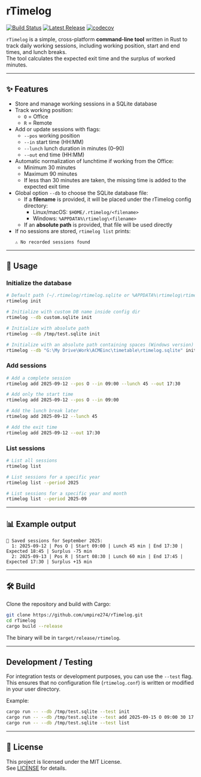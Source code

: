 # rTimelog

[![Build Status](https://github.com/umpire274/rTimelog/actions/workflows/ci.yml/badge.svg)](https://github.com/umpire274/rTimelog/actions/workflows/ci.yml)
[![Latest Release](https://img.shields.io/github/v/release/umpire274/rTimelog)](https://github.com/umpire274/rTimelog/releases)
[![codecov](https://codecov.io/gh/umpire274/rTimelog/graph/badge.svg?token=5WPQF58D5Z)](https://codecov.io/gh/umpire274/rTimelog)

`rTimelog` is a simple, cross-platform **command-line tool** written in Rust to track daily working sessions, including working position, start and end times, and lunch breaks.  
The tool calculates the expected exit time and the surplus of worked minutes.

---

## ✨ Features

- Store and manage working sessions in a SQLite database
- Track working position:
  - `O` = Office
  - `R` = Remote
- Add or update sessions with flags:
  - `--pos` working position
  - `--in` start time (HH:MM)
  - `--lunch` lunch duration in minutes (0–90)
  - `--out` end time (HH:MM)
- Automatic normalization of lunchtime if working from the Office:
  - Minimum 30 minutes
  - Maximum 90 minutes
  - If less than 30 minutes are taken, the missing time is added to the expected exit time
- Global option `--db` to choose the SQLite database file:
  - If a **filename** is provided, it will be placed under the rTimelog config directory:
    - Linux/macOS: `$HOME/.rtimelog/<filename>`
    - Windows: `%APPDATA%\rtimelog\<filename>`
  - If an **absolute path** is provided, that file will be used directly
- If no sessions are stored, `rtimelog list` prints:  
  ```
  ⚠️ No recorded sessions found
  ```

---

## 🚀 Usage

### Initialize the database

```bash
# Default path (~/.rtimelog/rtimelog.sqlite or %APPDATA%\rtimelog\rtimelog.sqlite)
rtimelog init

# Initialize with custom DB name inside config dir
rtimelog --db custom.sqlite init

# Initialize with absolute path
rtimelog --db /tmp/test.sqlite init

# Initialize with an absolute path containing spaces (Windows version)
rtimelog --db "G:\My Drive\Work\ACMEinc\timetable\rtimelog.sqlite" init
```

### Add sessions

```bash
# Add a complete session
rtimelog add 2025-09-12 --pos O --in 09:00 --lunch 45 --out 17:30

# Add only the start time
rtimelog add 2025-09-12 --pos O --in 09:00

# Add the lunch break later
rtimelog add 2025-09-12 --lunch 45

# Add the exit time
rtimelog add 2025-09-12 --out 17:30
```

### List sessions

```bash
# List all sessions
rtimelog list

# List sessions for a specific year
rtimelog list --period 2025

# List sessions for a specific year and month
rtimelog list --period 2025-09
```

---

## 📊 Example output

```
📅 Saved sessions for September 2025:
  1: 2025-09-12 | Pos O | Start 09:00 | Lunch 45 min | End 17:30 | Expected 18:45 | Surplus -75 min
  2: 2025-09-13 | Pos R | Start 08:30 | Lunch 60 min | End 17:45 | Expected 17:30 | Surplus +15 min
```

---

## 🛠️ Build

Clone the repository and build with Cargo:

```bash
git clone https://github.com/umpire274/rTimelog.git
cd rTimelog
cargo build --release
```

The binary will be in `target/release/rtimelog`.

---

## Development / Testing

For integration tests or development purposes, you can use the `--test` flag.
This ensures that no configuration file (`rtimelog.conf`) is written or modified
in your user directory.

Example:

```bash
cargo run -- --db /tmp/test.sqlite --test init
cargo run -- --db /tmp/test.sqlite --test add 2025-09-15 O 09:00 30 17:00
cargo run -- --db /tmp/test.sqlite --test list
```

---

## 📄 License

This project is licensed under the MIT License.  
See [LICENSE](LICENSE) for details.

